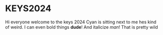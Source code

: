 # KEYS2024
Hi everyone welcome to the keys 2024
Cyan is sitting next to me hes kind of weird.
I can even bold things **dude**!
And italicize *man*!
That is pretty wild
